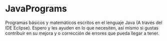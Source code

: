 # JavaPrograms
Programas básicos y matemáticos escritos en el lenguaje Java (A través del IDE Eclipse).
Espero y les ayuden en lo que necesiten, así mismo si gustas contribuir en su mejora y o corrección de errores que pueda llegar a tener.
